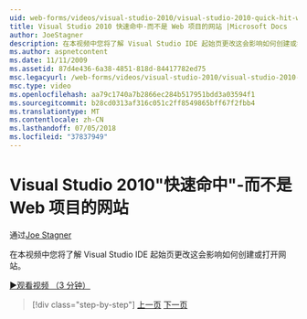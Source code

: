 ```yaml
---
uid: web-forms/videos/visual-studio-2010/visual-studio-2010-quick-hit-websites-instead-of-web-projects
title: Visual Studio 2010 快速命中-而不是 Web 项目的网站 |Microsoft Docs
author: JoeStagner
description: 在本视频中您将了解 Visual Studio IDE 起始页更改这会影响如何创建或打开网站。
ms.author: aspnetcontent
ms.date: 11/11/2009
ms.assetid: 87d4e436-6a38-4851-818d-84417782ed75
msc.legacyurl: /web-forms/videos/visual-studio-2010/visual-studio-2010-quick-hit-websites-instead-of-web-projects
msc.type: video
ms.openlocfilehash: aa79c1740a7b2866ec284b517951bdd3a03594f1
ms.sourcegitcommit: b28cd0313af316c051c2ff8549865bff67f2fbb4
ms.translationtype: MT
ms.contentlocale: zh-CN
ms.lasthandoff: 07/05/2018
ms.locfileid: "37837949"
---
```

<a name="visual-studio-2010-quick-hit---websites-instead-of-web-projects"></a>Visual Studio 2010"快速命中"-而不是 Web 项目的网站
====================
通过[Joe Stagner](https://github.com/JoeStagner)

在本视频中您将了解 Visual Studio IDE 起始页更改这会影响如何创建或打开网站。 

[&#9654;观看视频 （3 分钟）](https://channel9.msdn.com/Blogs/ASP-NET-Site-Videos/visual-studio-2010-quick-hit-websites-instead-of-web-projects)

> [!div class="step-by-step"]
> [上一页](visual-studio-2010-quick-hit-new-multi-targeting.md)
> [下一页](visual-studio-2010-quick-hit-snippets-intellisense.md)
